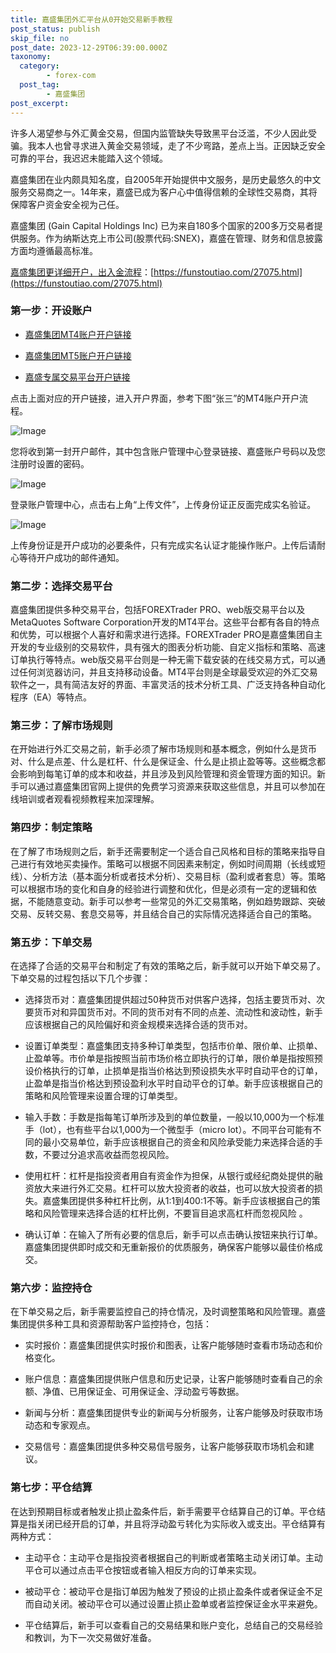 ```yaml
---
title: 嘉盛集团外汇平台从0开始交易新手教程
post_status: publish
skip_file: no
post_date: 2023-12-29T06:39:00.000Z
taxonomy:
  category:
        - forex-com
  post_tag:
        - 嘉盛集团
post_excerpt: 
---
```

许多人渴望参与外汇黄金交易，但国内监管缺失导致黑平台泛滥，不少人因此受骗。我本人也曾寻求进入黄金交易领域，走了不少弯路，差点上当。正因缺乏安全可靠的平台，我迟迟未能踏入这个领域。

嘉盛集团在业内颇具知名度，自2005年开始提供中文服务，是历史最悠久的中文服务交易商之一。14年来，嘉盛已成为客户心中值得信赖的全球性交易商，其将保障客户资金安全视为己任。

嘉盛集团 (Gain Capital Holdings Inc) 已为来自180多个国家的200多万交易者提供服务。作为纳斯达克上市公司(股票代码:SNEX)，嘉盛在管理、财务和信息披露方面均遵循最高标准。

[嘉盛集团更详细开户，出入金流程](https://funstoutiao.com/27075.html)：[https://funstoutiao.com/27075.html](https://funstoutiao.com/27075.html)

### 第一步：开设账户

* [嘉盛集团MT4账户开户链接](https://s.ssgg.net/jsmt4)

* [嘉盛集团MT5账户开户链接](https://s.ssgg.net/jsmt5)

* [嘉盛专属交易平台开户链接](https://s.ssgg.net/js)

点击上面对应的开户链接，进入开户界面，参考下图“张三”的MT4账户开户流程。

![Image](https://prod-files-secure.s3.us-west-2.amazonaws.com/39ed1227-6d7d-4570-be36-9ccd4a2c4241/7a167aea-686b-400d-af59-4e18eb607a40/640.png?X-Amz-Algorithm=AWS4-HMAC-SHA256&X-Amz-Content-Sha256=UNSIGNED-PAYLOAD&X-Amz-Credential=ASIAZI2LB466XHOW6QDG%2F20250629%2Fus-west-2%2Fs3%2Faws4_request&X-Amz-Date=20250629T041308Z&X-Amz-Expires=3600&X-Amz-Security-Token=IQoJb3JpZ2luX2VjEKD%2F%2F%2F%2F%2F%2F%2F%2F%2F%2FwEaCXVzLXdlc3QtMiJIMEYCIQDRw8tDHzyc%2F%2BpHk9C2CniFc753exVfOFmL2qhUHhoppAIhAOCzZ6BX3B444EpFckKP3LcBFYEq0L%2F4flZ2lweNffJLKogECJn%2F%2F%2F%2F%2F%2F%2F%2F%2F%2FwEQABoMNjM3NDIzMTgzODA1IgwFLH4IKb3KbYeT4nMq3AOJpkp%2F7Dl5W0NvBNxVeCbEeejvrAanhO3iB6ugduC%2F5bVVGpulSKJkM%2BdT5l2l6vgilXs9s3hkLrbZo4akS%2BCyiO4QAadxKhvvRnGbhvSuMXGKXlIJCZTrLLJ03k5NdcuweYAcsIWBTEBHJ3n699fNZEs%2BR1G%2BhkAmBZfC3cbM1UUC%2Bt%2FsrOBmWu3ppuVM2x%2Bvud5cEWmyaiY1OpwYJBEIJsXO2KSreD7gJeDKbk4pKueoFuWV8exOivlMOG50Z1p5EWX%2FVJWZ6Z3x2CkGalpAxj0NvI0Gtt1fNYSwJdqvXau12il7X92yQMDl%2BuvzRyKZl0mECi8gMXRQt1CsdTIlWHD4lzHzQtSObks7dfAVWTXqx9bSCb%2B05wx95cCnb9o1w6ZjxRnNDnUa7jMrHKrKIBPWOLz7Cfaq0lvjClZlindueAsp1E%2Fn%2B9OMEGYyFCPXCx%2FHBkrOArczEFwqGLYcHMLmnTsL75ZvnyCoqyaJvaoG5OYgGRLcJhTlYO07AjXfd8MjkET5lB%2B6ExYUPsVaR2BJQctheY2%2F%2F7Rif3r6xVOPhvHapJR5kMM%2FsX4qboOCaija7p0Oy51MCMJiVBHhG5w68gHgs1eBs1GSJWLNpmLtpCVxyag7MmWj2zC6%2BoHDBjqkASpEQKJDeRhSOoErNk%2BHB5G%2B%2BypudYvxhHpKx61EmUoUaK8l72l4Rasb4wfHf4q8%2FwFVppAIgx8Th7h9UV5RqTXSxtSUGEX%2FGYJPvooOT4xsgw9tKFnOgFI8mo4vV%2B144gYGFe32V68kpkE%2Fk3fAOiuQTnmlAzUp8iPAuMAwd432m4kvihJUgmpJPRqjvRbVd3FJzKKHMMPdsl5DZothojmf8zht&X-Amz-Signature=b21a4f93da46e67ad72eaf3e194bf01901669aff7d26027bda655fa76daade6b&X-Amz-SignedHeaders=host&x-amz-checksum-mode=ENABLED&x-id=GetObject)

您将收到第一封开户邮件，其中包含账户管理中心登录链接、嘉盛账户号码以及您注册时设置的密码。

![Image](https://prod-files-secure.s3.us-west-2.amazonaws.com/39ed1227-6d7d-4570-be36-9ccd4a2c4241/eaa1c6b3-2877-4284-a0e1-530e222c27fb/image.png?X-Amz-Algorithm=AWS4-HMAC-SHA256&X-Amz-Content-Sha256=UNSIGNED-PAYLOAD&X-Amz-Credential=ASIAZI2LB466XHOW6QDG%2F20250629%2Fus-west-2%2Fs3%2Faws4_request&X-Amz-Date=20250629T041308Z&X-Amz-Expires=3600&X-Amz-Security-Token=IQoJb3JpZ2luX2VjEKD%2F%2F%2F%2F%2F%2F%2F%2F%2F%2FwEaCXVzLXdlc3QtMiJIMEYCIQDRw8tDHzyc%2F%2BpHk9C2CniFc753exVfOFmL2qhUHhoppAIhAOCzZ6BX3B444EpFckKP3LcBFYEq0L%2F4flZ2lweNffJLKogECJn%2F%2F%2F%2F%2F%2F%2F%2F%2F%2FwEQABoMNjM3NDIzMTgzODA1IgwFLH4IKb3KbYeT4nMq3AOJpkp%2F7Dl5W0NvBNxVeCbEeejvrAanhO3iB6ugduC%2F5bVVGpulSKJkM%2BdT5l2l6vgilXs9s3hkLrbZo4akS%2BCyiO4QAadxKhvvRnGbhvSuMXGKXlIJCZTrLLJ03k5NdcuweYAcsIWBTEBHJ3n699fNZEs%2BR1G%2BhkAmBZfC3cbM1UUC%2Bt%2FsrOBmWu3ppuVM2x%2Bvud5cEWmyaiY1OpwYJBEIJsXO2KSreD7gJeDKbk4pKueoFuWV8exOivlMOG50Z1p5EWX%2FVJWZ6Z3x2CkGalpAxj0NvI0Gtt1fNYSwJdqvXau12il7X92yQMDl%2BuvzRyKZl0mECi8gMXRQt1CsdTIlWHD4lzHzQtSObks7dfAVWTXqx9bSCb%2B05wx95cCnb9o1w6ZjxRnNDnUa7jMrHKrKIBPWOLz7Cfaq0lvjClZlindueAsp1E%2Fn%2B9OMEGYyFCPXCx%2FHBkrOArczEFwqGLYcHMLmnTsL75ZvnyCoqyaJvaoG5OYgGRLcJhTlYO07AjXfd8MjkET5lB%2B6ExYUPsVaR2BJQctheY2%2F%2F7Rif3r6xVOPhvHapJR5kMM%2FsX4qboOCaija7p0Oy51MCMJiVBHhG5w68gHgs1eBs1GSJWLNpmLtpCVxyag7MmWj2zC6%2BoHDBjqkASpEQKJDeRhSOoErNk%2BHB5G%2B%2BypudYvxhHpKx61EmUoUaK8l72l4Rasb4wfHf4q8%2FwFVppAIgx8Th7h9UV5RqTXSxtSUGEX%2FGYJPvooOT4xsgw9tKFnOgFI8mo4vV%2B144gYGFe32V68kpkE%2Fk3fAOiuQTnmlAzUp8iPAuMAwd432m4kvihJUgmpJPRqjvRbVd3FJzKKHMMPdsl5DZothojmf8zht&X-Amz-Signature=5fdac5897930b9f6696acf90301984dcbf97a2a27c37826cef5025be667b29ef&X-Amz-SignedHeaders=host&x-amz-checksum-mode=ENABLED&x-id=GetObject)

登录账户管理中心，点击右上角“上传文件”，上传身份证正反面完成实名验证。

![Image](https://prod-files-secure.s3.us-west-2.amazonaws.com/39ed1227-6d7d-4570-be36-9ccd4a2c4241/54090639-09fc-46b4-a135-e0289f707147/image.png?X-Amz-Algorithm=AWS4-HMAC-SHA256&X-Amz-Content-Sha256=UNSIGNED-PAYLOAD&X-Amz-Credential=ASIAZI2LB466XHOW6QDG%2F20250629%2Fus-west-2%2Fs3%2Faws4_request&X-Amz-Date=20250629T041308Z&X-Amz-Expires=3600&X-Amz-Security-Token=IQoJb3JpZ2luX2VjEKD%2F%2F%2F%2F%2F%2F%2F%2F%2F%2FwEaCXVzLXdlc3QtMiJIMEYCIQDRw8tDHzyc%2F%2BpHk9C2CniFc753exVfOFmL2qhUHhoppAIhAOCzZ6BX3B444EpFckKP3LcBFYEq0L%2F4flZ2lweNffJLKogECJn%2F%2F%2F%2F%2F%2F%2F%2F%2F%2FwEQABoMNjM3NDIzMTgzODA1IgwFLH4IKb3KbYeT4nMq3AOJpkp%2F7Dl5W0NvBNxVeCbEeejvrAanhO3iB6ugduC%2F5bVVGpulSKJkM%2BdT5l2l6vgilXs9s3hkLrbZo4akS%2BCyiO4QAadxKhvvRnGbhvSuMXGKXlIJCZTrLLJ03k5NdcuweYAcsIWBTEBHJ3n699fNZEs%2BR1G%2BhkAmBZfC3cbM1UUC%2Bt%2FsrOBmWu3ppuVM2x%2Bvud5cEWmyaiY1OpwYJBEIJsXO2KSreD7gJeDKbk4pKueoFuWV8exOivlMOG50Z1p5EWX%2FVJWZ6Z3x2CkGalpAxj0NvI0Gtt1fNYSwJdqvXau12il7X92yQMDl%2BuvzRyKZl0mECi8gMXRQt1CsdTIlWHD4lzHzQtSObks7dfAVWTXqx9bSCb%2B05wx95cCnb9o1w6ZjxRnNDnUa7jMrHKrKIBPWOLz7Cfaq0lvjClZlindueAsp1E%2Fn%2B9OMEGYyFCPXCx%2FHBkrOArczEFwqGLYcHMLmnTsL75ZvnyCoqyaJvaoG5OYgGRLcJhTlYO07AjXfd8MjkET5lB%2B6ExYUPsVaR2BJQctheY2%2F%2F7Rif3r6xVOPhvHapJR5kMM%2FsX4qboOCaija7p0Oy51MCMJiVBHhG5w68gHgs1eBs1GSJWLNpmLtpCVxyag7MmWj2zC6%2BoHDBjqkASpEQKJDeRhSOoErNk%2BHB5G%2B%2BypudYvxhHpKx61EmUoUaK8l72l4Rasb4wfHf4q8%2FwFVppAIgx8Th7h9UV5RqTXSxtSUGEX%2FGYJPvooOT4xsgw9tKFnOgFI8mo4vV%2B144gYGFe32V68kpkE%2Fk3fAOiuQTnmlAzUp8iPAuMAwd432m4kvihJUgmpJPRqjvRbVd3FJzKKHMMPdsl5DZothojmf8zht&X-Amz-Signature=870518474190a5f4514f97e7434982c8984127d517c80ea83476641a7eaec686&X-Amz-SignedHeaders=host&x-amz-checksum-mode=ENABLED&x-id=GetObject)

上传身份证是开户成功的必要条件，只有完成实名认证才能操作账户。上传后请耐心等待开户成功的邮件通知。

### 第二步：选择交易平台

嘉盛集团提供多种交易平台，包括FOREXTrader PRO、web版交易平台以及MetaQuotes Software Corporation开发的MT4平台。这些平台都有各自的特点和优势，可以根据个人喜好和需求进行选择。FOREXTrader PRO是嘉盛集团自主开发的专业级别的交易软件，具有强大的图表分析功能、自定义指标和策略、高速订单执行等特点。web版交易平台则是一种无需下载安装的在线交易方式，可以通过任何浏览器访问，并且支持移动设备。MT4平台则是全球最受欢迎的外汇交易软件之一，具有简洁友好的界面、丰富灵活的技术分析工具、广泛支持各种自动化程序（EA）等特点。

### 第三步：了解市场规则

在开始进行外汇交易之前，新手必须了解市场规则和基本概念，例如什么是货币对、什么是点差、什么是杠杆、什么是保证金、什么是止损止盈等等。这些概念都会影响到每笔订单的成本和收益，并且涉及到风险管理和资金管理方面的知识。新手可以通过嘉盛集团官网上提供的免费学习资源来获取这些信息，并且可以参加在线培训或者观看视频教程来加深理解。

### 第四步：制定策略

在了解了市场规则之后，新手还需要制定一个适合自己风格和目标的策略来指导自己进行有效地买卖操作。策略可以根据不同因素来制定，例如时间周期（长线或短线）、分析方法（基本面分析或者技术分析）、交易目标（盈利或者套息）等。策略可以根据市场的变化和自身的经验进行调整和优化，但是必须有一定的逻辑和依据，不能随意变动。新手可以参考一些常见的外汇交易策略，例如趋势跟踪、突破交易、反转交易、套息交易等，并且结合自己的实际情况选择适合自己的策略。

### 第五步：下单交易

在选择了合适的交易平台和制定了有效的策略之后，新手就可以开始下单交易了。下单交易的过程包括以下几个步骤：

* 选择货币对：嘉盛集团提供超过50种货币对供客户选择，包括主要货币对、次要货币对和异国货币对。不同的货币对有不同的点差、流动性和波动性，新手应该根据自己的风险偏好和资金规模来选择合适的货币对。

* 设置订单类型：嘉盛集团支持多种订单类型，包括市价单、限价单、止损单、止盈单等。市价单是指按照当前市场价格立即执行的订单，限价单是指按照预设价格执行的订单，止损单是指当价格达到预设损失水平时自动平仓的订单，止盈单是指当价格达到预设盈利水平时自动平仓的订单。新手应该根据自己的策略和风险管理来设置合理的订单类型。

* 输入手数：手数是指每笔订单所涉及到的单位数量，一般以10,000为一个标准手（lot），也有些平台以1,000为一个微型手（micro lot）。不同平台可能有不同的最小交易单位，新手应该根据自己的资金和风险承受能力来选择合适的手数，不要过分追求高收益而忽视风险。

* 使用杠杆：杠杆是指投资者用自有资金作为担保，从银行或经纪商处提供的融资放大来进行外汇交易。杠杆可以放大投资者的收益，也可以放大投资者的损失。嘉盛集团提供多种杠杆比例，从1:1到400:1不等。新手应该根据自己的策略和风险管理来选择合适的杠杆比例，不要盲目追求高杠杆而忽视风险 。

* 确认订单：在输入了所有必要的信息后，新手可以点击确认按钮来执行订单。嘉盛集团提供即时成交和无重新报价的优质服务，确保客户能够以最佳价格成交。

### 第六步：监控持仓

在下单交易之后，新手需要监控自己的持仓情况，及时调整策略和风险管理。嘉盛集团提供多种工具和资源帮助客户监控持仓，包括：

* 实时报价：嘉盛集团提供实时报价和图表，让客户能够随时查看市场动态和价格变化。

* 账户信息：嘉盛集团提供账户信息和历史记录，让客户能够随时查看自己的余额、净值、已用保证金、可用保证金、浮动盈亏等数据。

* 新闻与分析：嘉盛集团提供专业的新闻与分析服务，让客户能够及时获取市场动态和专家观点。

* 交易信号：嘉盛集团提供多种交易信号服务，让客户能够获取市场机会和建议。

### 第七步：平仓结算

在达到预期目标或者触发止损止盈条件后，新手需要平仓结算自己的订单。平仓结算是指关闭已经开启的订单，并且将浮动盈亏转化为实际收入或支出。平仓结算有两种方式：

* 主动平仓：主动平仓是指投资者根据自己的判断或者策略主动关闭订单。主动平仓可以通过点击平仓按钮或者输入相反方向的订单来实现。

* 被动平仓：被动平仓是指订单因为触发了预设的止损止盈条件或者保证金不足而自动关闭。被动平仓可以通过设置止损止盈单或者监控保证金水平来避免。

* 平仓结算后，新手可以查看自己的交易结果和账户变化，总结自己的交易经验和教训，为下一次交易做好准备。